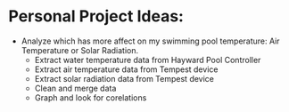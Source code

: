 # Personal Project Ideas:
* Analyze which has more affect on my swimming pool temperature: Air Temperature or Solar Radiation.
  * Extract water temperature data from Hayward Pool Controller
  * Extract air temperature data from Tempest device
  * Extract solar radiation data from Tempest device
  * Clean and merge data
  * Graph and look for corelations
